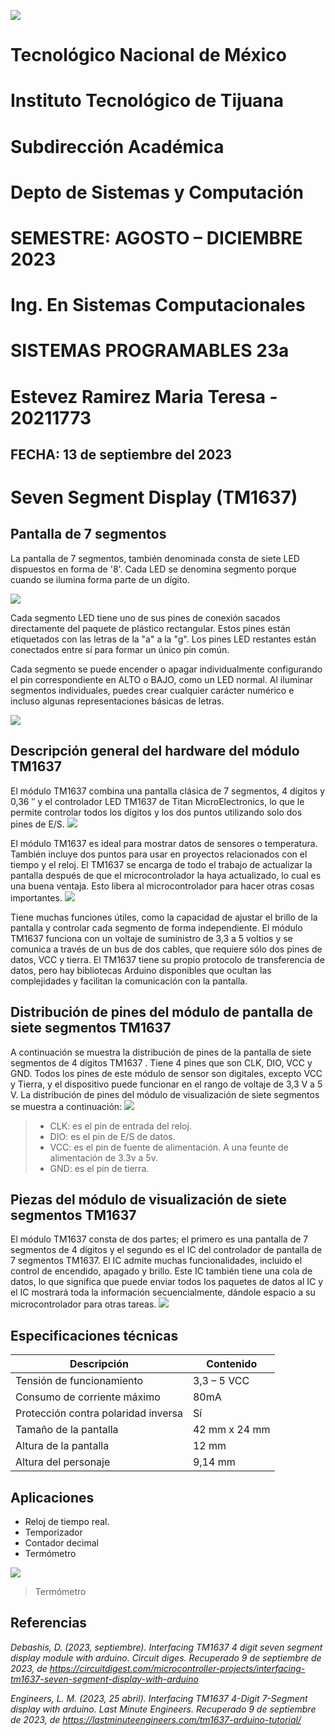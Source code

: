 ![](FOTO.PNG)
# **Tecnológico Nacional de México**

# **Instituto Tecnológico de Tijuana**

# **Subdirección Académica**

# **Depto de Sistemas y Computación**

# **SEMESTRE: AGOSTO – DICIEMBRE 2023**

# **Ing. En Sistemas Computacionales**

# **SISTEMAS PROGRAMABLES 23a**

# **Estevez Ramirez Maria Teresa - 20211773**

## FECHA: 13 de septiembre del 2023

# **Seven Segment Display (TM1637)**
## Pantalla de 7 segmentos
La pantalla de 7 segmentos, también denominada consta de siete LED dispuestos en forma de '8'. Cada LED se denomina segmento porque cuando se ilumina forma parte de un dígito.

![](https://lastminuteengineers.b-cdn.net/wp-content/uploads/arduino/7-Segment-Internal-LED-Formation.png)

Cada segmento LED tiene uno de sus pines de conexión sacados directamente del paquete de plástico rectangular. Estos pines están etiquetados con las letras de la "a" a la "g". Los pines LED restantes están conectados entre sí para formar un único pin común.</h2>

Cada segmento se puede encender o apagar individualmente configurando el pin correspondiente en ALTO o BAJO, como un LED normal. Al iluminar segmentos individuales, puedes crear cualquier carácter numérico e incluso algunas representaciones básicas de letras.

![](https://lastminuteengineers.b-cdn.net/wp-content/uploads/arduino/7-Segment-Character-Generation.png)

## Descripción general del hardware del módulo TM1637
El módulo TM1637 combina una pantalla clásica de 7 segmentos, 4 dígitos y 0,36 ″ y el controlador LED TM1637 de Titan MicroElectronics, lo que le permite controlar todos los dígitos y los dos puntos utilizando solo dos pines de E/S.
![](FOTO1.PNG)

El módulo TM1637 es ideal para mostrar datos de sensores o temperatura. También incluye dos puntos para usar en proyectos relacionados con el tiempo y el reloj.
El TM1637 se encarga de todo el trabajo de actualizar la pantalla después de que el microcontrolador la haya actualizado, lo cual es una buena ventaja. Esto libera al microcontrolador para hacer otras cosas importantes.
![](FOTO2.PNG)

Tiene muchas funciones útiles, como la capacidad de ajustar el brillo de la pantalla y controlar cada segmento de forma independiente.
El módulo TM1637 funciona con un voltaje de suministro de 3,3 a 5 voltios y se comunica a través de un bus de dos cables, que requiere sólo dos pines de datos, VCC y tierra. El TM1637 tiene su propio protocolo de transferencia de datos, pero hay bibliotecas Arduino disponibles que ocultan las complejidades y facilitan la comunicación con la pantalla.

## Distribución de pines del módulo de pantalla de siete segmentos TM1637
A continuación se muestra la distribución de pines de la pantalla de siete segmentos de 4 dígitos TM1637 . Tiene 4 pines que son CLK, DIO, VCC y GND. Todos los pines de este módulo de sensor son digitales, excepto VCC y Tierra, y el dispositivo puede funcionar en el rango de voltaje de 3,3 V a 5 V. La distribución de pines del módulo de visualización de siete segmentos se muestra a continuación:
![](FOTO3.PNG)
> * CLK: es el pin de entrada del reloj.
> * DIO: es el pin de E/S de datos.
> * VCC: es el pin de fuente de alimentación. A una feunte de alimentación de 3.3v a 5v.
> * GND: es el pin de tierra.

## Piezas del módulo de visualización de siete segmentos TM1637
El módulo TM1637 consta de dos partes; el primero es una pantalla de 7 segmentos de 4 dígitos y el segundo es el IC del controlador de pantalla de 7 segmentos TM1637. El IC admite muchas funcionalidades, incluido el control de encendido, apagado y brillo. Este IC también tiene una cola de datos, lo que significa que puede enviar todos los paquetes de datos al IC y el IC mostrará toda la información secuencialmente, dándole espacio a su microcontrolador para otras tareas.
![](FOTO4.PNG)

## Especificaciones técnicas

|             Descripción             |  Contenido    | 
| ----------------------------------- | ------------- |
| Tensión de funcionamiento           | 3,3 – 5 VCC   |
| Consumo de corriente máximo         | 80mA          |
| Protección contra polaridad inversa | Sí            |
| Tamaño de la pantalla               | 42 mm x 24 mm |
| Altura de la pantalla               | 12 mm         |
| Altura del personaje                | 9,14 mm       |

## Aplicaciones
* Reloj de tiempo real.
* Temporizador
* Contador decimal
* Termómetro
  
![](FOTO5.PNG)
> Termómetro

## Referencias
_Debashis, D. (2023, septiembre). Interfacing TM1637 4 digit seven segment display module with arduino. Circuit diges. Recuperado 9 de septiembre de 2023, de https://circuitdigest.com/microcontroller-projects/interfacing-tm1637-seven-segment-display-with-arduino_

_Engineers, L. M. (2023, 25 abril). Interfacing TM1637 4-Digit 7-Segment display with arduino. Last Minute Engineers. Recuperado 9 de septiembre de 2023, de https://lastminuteengineers.com/tm1637-arduino-tutorial/_
